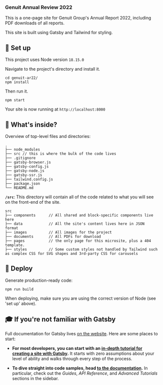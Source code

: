 ### Genuit Annual Review 2022

This is a one-page site for Genuit Group's Annual Report 2022, including PDF downloads of all reports.

This site is built using Gatsby and Tailwind for styling.

## 💫 Set up

This project uses Node version `18.15.0`

Navigate to the project's directory and install it.

    cd genuit-ar22/
    npm install

Then run it.

    npm start

Your site is now running at `http://localhost:8000`

## 🧐 What's inside?

Overview of top-level files and directories:

    .
    ├── node_modules
    ├── src // this is where the bulk of the code lives
    ├── .gitignore
    ├── gatsby-browser.js
    ├── gatsby-config.js
    ├── gatsby-node.js
    ├── gatsby-ssr.js
    ├── tailwind.config.js
    ├── package.json
    └── README.md

**`/src`**: This directory will contain all of the code related to what you will see on the front-end of the site.

    src
    ├── components      // All shared and block-specific components live here
    ├── data            // All the site's content lives here in JSON format
    ├── images          // All images for the project
    ├── documents       // All PDFs for download
    ├── pages           // the only page for this microsite, plus a 404 template.
    ├── styles          // Some custom styles not handled by Tailwind such as complex CSS for SVG shapes and 3rd-party CSS for carousels

## 🚀 Deploy

Generate production-ready code:

    npm run build

When deploying, make sure you are using the correct version of Node (see 'set up' above).

## 🎓 If you're not familiar with Gatsby

Full documentation for Gatsby lives [on the website](https://www.gatsbyjs.com/). Here are some places to start:

- **For most developers, you can start with an [in-depth tutorial for creating a site with Gatsby](https://www.gatsbyjs.com/tutorial/).** It starts with zero assumptions about your level of ability and walks through every step of the process.

- **To dive straight into code samples, head [to the documentation](https://www.gatsbyjs.com/docs/).** In particular, check out the _Guides_, _API Reference_, and _Advanced Tutorials_ sections in the sidebar.
